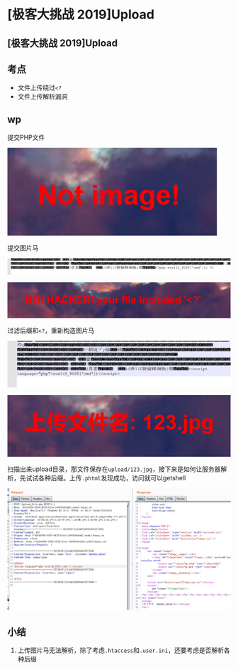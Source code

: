 # \[极客大挑战 2019]Upload

## \[极客大挑战 2019]Upload

## 考点

* 文件上传绕过`<?`
* 文件上传解析漏洞

## wp

提交PHP文件

![](<../.gitbook/assets/image (4) (1) (1) (1).png>)

提交图片马

![](<../.gitbook/assets/image (6) (1).png>)

![](<../.gitbook/assets/image (23) (1) (1).png>)

过滤后缀和`<?`，重新构造图片马

![](<../.gitbook/assets/image (35) (1) (1) (1).png>)

![](<../.gitbook/assets/image (7) (1) (1) (1).png>)

扫描出来upload目录，那文件保存在`upload/123.jpg`，接下来是如何让服务器解析，先试试各种后缀。上传`.phtml`发现成功，访问就可以getshell

![](<../.gitbook/assets/image (26) (1) (1).png>)

## 小结

1. 上传图片马无法解析，除了考虑`.htaccess`和`.user.ini`，还要考虑是否解析各种后缀
